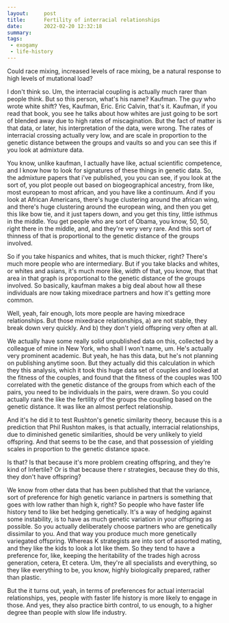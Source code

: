 ```yaml
---
layout:     post
title:      Fertility of interracial relationships
date:       2022-02-20 12:32:18
summary:    
tags:
 - exogamy
 - life-history
---
```


Could race mixing, increased levels of race mixing, be a natural response to high levels of mutational load?

I don't think so. Um, the interracial coupling is actually much rarer than people think. But so this person, what's his name? Kaufman. The guy who wrote white shift? Yes, Kaufman, Eric. Eric Calvin, that's it. Kaufman, if you read that book, you see he talks about how whites are just going to be sort of blended away due to high rates of miscagination. But the fact of matter is that data, or later, his interpretation of the data, were wrong. The rates of interracial crossing actually very low, and are scale in proportion to the genetic distance between the groups and vaults so and you can see this if you look at admixture data. 

You know, unlike kaufman, I actually have like, actual scientific competence, and I know how to look for signatures of these things in genetic data. So, the admixture papers that i've published, you you can see, if you look at the sort of, you plot people out based on biogeographical ancestry, from like, most european to most african, and you have like a continuum. And if you look at African Americans, there's huge clustering around the african wing, and there's huge clustering around the european wing, and then you get this like bow tie, and it just tapers down, and you get this tiny, little isthmus in the middle. You get people who are sort of Obama, you know, 50, 50, right there in the middle, and, and they're very very rare. And this sort of thinness of that is proportional to the genetic distance of the groups involved.

So if you take hispanics and whites, that is much thicker, right? There's much more people who are intermediary. But if you take blacks and whites, or whites and asians, it's much more like, width of that, you know, that that area in that graph is proportional to the genetic distance of the groups involved. So basically, kaufman makes a big deal about how all these individuals are now taking mixedrace partners and how it's getting more common.

Well, yeah, fair enough, lots more people are having mixedrace relationships. But those mixedrace relationships, a) are not stable, they break down very quickly. And b) they don't yield offspring very often at all.

We actually have some really solid unpublished data on this, collected by a colleague of mine in New York, who shall I won't name, um. He's actually very prominent academic. But yeah, he has this data, but he's not planning on publishing anytime soon. But they actually did this calculation in which they this analysis, which it took this huge data set of couples and looked at the fitness of the couples, and found that the fitness of the couples was 100 correlated with the genetic distance of the groups from which each of the pairs, you need to be individuals in the pairs, were drawn. So you could actually rank the like the fertility of the groups the coupling based on the genetic distance. It was like an almost perfect relationship.

And it's he did it to test Rushton's genetic similarity theory, because this is a prediction that Phil Rushton makes, is that actually, interracial relationships, due to diminished genetic similarities, should be very unlikely to yield offspring. And that seems to be the case, and that possession of yielding scales in proportion to the genetic distance space.

Is that? Is that because it's more problem creating offspring, and they're kind of Infertile? Or is that because there r strategies, because they do this, they don't have offspring?

We know from other data that has been published that that the variance, sort of preference for high genetic variance in partners is something that goes with low rather than high k, right? So people who have faster life history tend to like bet hedging genetically. It's a way of hedging against some instability, is to have as much genetic variation in your offspring as possible. So you actually deliberately choose partners who are genetically dissimilar to you. And that way you produce much more genetically variegated offspring. Whereas K strategists are into sort of assorted mating, and they like the kids to look a lot like them. So they tend to have a preference for, like, keeping the heritability of the trades high across generation, cetera, Et cetera. Um, they're all specialists and everything, so they like everything to be, you know, highly biologically prepared, rather than plastic.

But the it turns out, yeah, in terms of preferences for actual interracial relationships, yes, people with faster life history is more likely to engage in those. And yes, they also practice birth control, to us enough, to a higher degree than people with slow life industry.